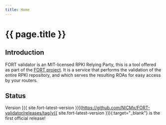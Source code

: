 ```yaml
---
title: Home
---
```


# {{ page.title }}

## Introduction

FORT validator is an MIT-licensed RPKI Relying Party, this is a tool offered as part of the [FORT project](https://www.fortproject.net/). It is a service that performs the validation of the entire RPKI repository, and which serves the resulting ROAs for easy access by your routers.

## Status

Version [{{ site.fort-latest-version }}](https://github.com/NICMx/FORT-validator/releases/tag/v{{ site.fort-latest-version }}){:target="_blank"} is the first official release!